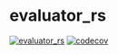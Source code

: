 # evaluator_rs
[![evaluator_rs](https://github.com/tuyentv96/evaluator_rs/actions/workflows/.test.yml/badge.svg)](https://github.com/tuyentv96/evaluator_rs/actions/workflows/.test.yml) [![codecov](https://codecov.io/gh/tuyentv96/evaluator_rs/branch/master/graph/badge.svg?token=VIyh6tcPDv)](https://codecov.io/gh/tuyentv96/evaluator_rs)

